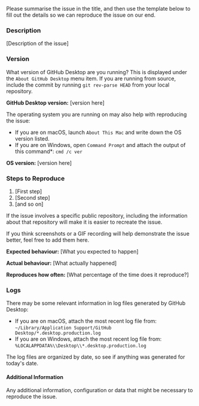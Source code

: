 <!--

Have you read GitHub Desktop's Code of Conduct? By filing an Issue, you are
expected to comply with it, including treating everyone with respect:

https://github.com/desktop/desktop/blob/master/CODE_OF_CONDUCT.md

-->

Please summarise the issue in the title, and then use the template below to
fill out the details so we can reproduce the issue on our end.

### Description

[Description of the issue]

### Version

What version of GitHub Desktop are you running? This is displayed under the
`About GitHub Desktop` menu item. If you are running from source, include
the commit by running `git rev-parse HEAD` from your local repository.

**GitHub Desktop version:** [version here]

The operating system you are running on may also help with reproducing the
issue:

 - If you are on macOS, launch `About This Mac` and write down the OS version
   listed.
 - If you are on Windows, open `Command Prompt` and attach the output of this
   command*: `cmd /c ver`

**OS version:** [version here]

### Steps to Reproduce

1. [First step]
1. [Second step]
1. [and so on]

If the issue involves a specific public repository, including the information
about that repository will make it is easier to recreate the issue.

If you think screenshots or a GIF recording will help demonstrate the issue
better, feel free to add them here.

**Expected behaviour:** [What you expected to happen]

**Actual behaviour:** [What actually happened]

**Reproduces how often:** [What percentage of the time does it reproduce?]

### Logs

There may be some relevant information in log files generated by GitHub
Desktop:

 - If you are on macOS, attach the most recent log file from:
   `~/Library/Application Support/GitHub Desktop/*.desktop.production.log`
 - If you are on Windows, attach the most recent log file from:
   `%LOCALAPPDATA%\\Desktop\\*.desktop.production.log`

The log files are organized by date, so see if anything was generated for
today's date.

#### Additional Information

Any additional information, configuration or data that might be necessary to
reproduce the issue.
